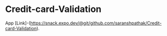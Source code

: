 # Credit-card-Validation
App [Link]-(https://snack.expo.dev/@git/github.com/saranshpathak/Credit-card-Validation).
